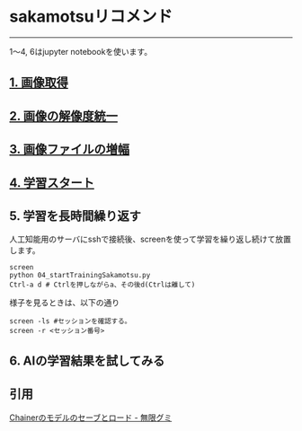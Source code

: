 # sakamotsuリコメンド
---

1〜4, 6はjupyter notebookを使います。

## [1. 画像取得](https//:github.com/mori5602/sakamotsu/01_downloadPictureFromYahoo.ipynb)
## [2. 画像の解像度統一](https//:github.com/mori5602/sakamotsu/02_reSizePicture.ipynb)
## [3. 画像ファイルの増幅](https//:github.com/mori5602/sakamotsu/03_duplicatePictureFile.ipynb)
## [4. 学習スタート](https//:github.com/mori5602/sakamotsu/04_startTrainingSakamotsu.ipynb)
## 5. 学習を長時間繰り返す  
人工知能用のサーバにsshで接続後、screenを使って学習を繰り返し続けて放置します。
```
screen
python 04_startTrainingSakamotsu.py
Ctrl-a d # Ctrlを押しながらa、その後d(Ctrlは離して)
```

様子を見るときは、以下の通り
```
screen -ls #セッションを確認する。
screen -r <セッション番号>
```

## 6. AIの学習結果を試してみる

## 引用
[Chainerのモデルのセーブとロード - 無限グミ](http://toua20001.hatenablog.com/entry/2016/11/15/203332)


